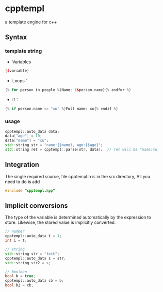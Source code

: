 # cpptempl
a template engine for c++


<!-- ## Design goals： -->

## Syntax
### template string
* Variables
```cpp
{$variable}
```
* Loops：
```cpp
{% for person in people %}Name: {$person.name}{% endfor %}
```
* If：
```cpp
{% if person.name == "xu" %}Full name: xu{% endif %}
```

### usage
```cpp
cpptempl::auto_data data;
data["age"] = 10;
data["name"] = "xu";
std::string str = "name:{$name}, age:{$age}";
std::string ret = cpptempl::parse(str, data);  // ret will be "name:xu, age:10"
```

## Integration
The single required source, file cpptempl.h is in the src directory, All you need to do is add
```cpp
#include "cpptempl.hpp"

```

## Implicit conversions
The type of the variable is determined automatically by the expression to store. Likewise, the stored value is implicitly converted.
```cpp
// number
cpptempl::auto_data t = 1;
int i = t;

// string
std::string str = "test";
cpptempl::auto_data s = str;
std::string str2 = s;

// boolean
bool b = true;
cpptempl::auto_data cb = b;
bool b2 = cb;
```
